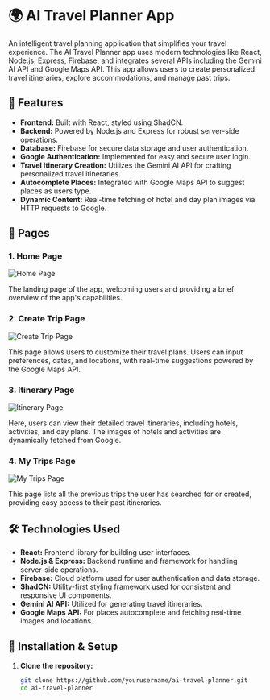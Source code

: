 # 🌍 AI Travel Planner App

An intelligent travel planning application that simplifies your travel experience. The AI Travel Planner app uses modern technologies like React, Node.js, Express, Firebase, and integrates several APIs including the Gemini AI API and Google Maps API. This app allows users to create personalized travel itineraries, explore accommodations, and manage past trips.

## 🚀 Features

- **Frontend:** Built with React, styled using ShadCN.
- **Backend:** Powered by Node.js and Express for robust server-side operations.
- **Database:** Firebase for secure data storage and user authentication.
- **Google Authentication:** Implemented for easy and secure user login.
- **Travel Itinerary Creation:** Utilizes the Gemini AI API for crafting personalized travel itineraries.
- **Autocomplete Places:** Integrated with Google Maps API to suggest places as users type.
- **Dynamic Content:** Real-time fetching of hotel and day plan images via HTTP requests to Google.

## 📄 Pages

### 1. Home Page
![Home Page](./assets/home-page.png)

The landing page of the app, welcoming users and providing a brief overview of the app's capabilities.

### 2. Create Trip Page
![Create Trip Page](./assets/create-trip-page.png)

This page allows users to customize their travel plans. Users can input preferences, dates, and locations, with real-time suggestions powered by the Google Maps API.

### 3. Itinerary Page
![Itinerary Page](./assets/itinerary-page.png)

Here, users can view their detailed travel itineraries, including hotels, activities, and day plans. The images of hotels and activities are dynamically fetched from Google.

### 4. My Trips Page
![My Trips Page](./assets/my-trips-page.png)

This page lists all the previous trips the user has searched for or created, providing easy access to their past itineraries.

## 🛠️ Technologies Used

- **React:** Frontend library for building user interfaces.
- **Node.js & Express:** Backend runtime and framework for handling server-side operations.
- **Firebase:** Cloud platform used for user authentication and data storage.
- **ShadCN:** Utility-first styling framework used for consistent and responsive UI components.
- **Gemini AI API:** Utilized for generating travel itineraries.
- **Google Maps API:** For places autocomplete and fetching real-time images and locations.

## 🔧 Installation & Setup

1. **Clone the repository:**
   ```bash
   git clone https://github.com/yourusername/ai-travel-planner.git
   cd ai-travel-planner
